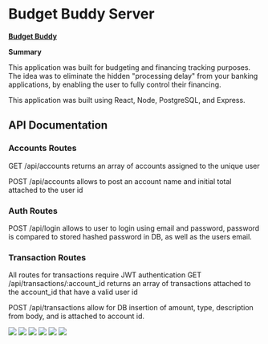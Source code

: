 # Budget Buddy Server

**[Budget Buddy](https://budget-buddy.vercel.app/)**

**Summary**

This application was built for budgeting and financing tracking purposes. The idea was to eliminate the hidden "processing delay" from your banking applications, by enabling the user to fully control their financing.

This application was built using React, Node, PostgreSQL, and Express.

## API Documentation

### Accounts Routes

GET /api/accounts returns an array of accounts assigned to the unique user

POST /api/accounts allows to post an account name and initial total attached to the user id

### Auth Routes

POST /api/login allows to user to login using email and password, password is compared to stored hashed password in DB, as well as the users email.

### Transaction Routes

All routes for transactions require JWT authentication
GET /api/transactions/:account_id returns an array of transactions attached to the account_id that have a valid user id

POST /api/transactions allow for DB insertion of amount, type, description from body, and is attached to account id.

![](images/landing.png)
![](images/login.png)
![](images/signup.png)
![](images/dashboard.png)
![](images/newaccount.png)
![](images/newtransaction.png)
